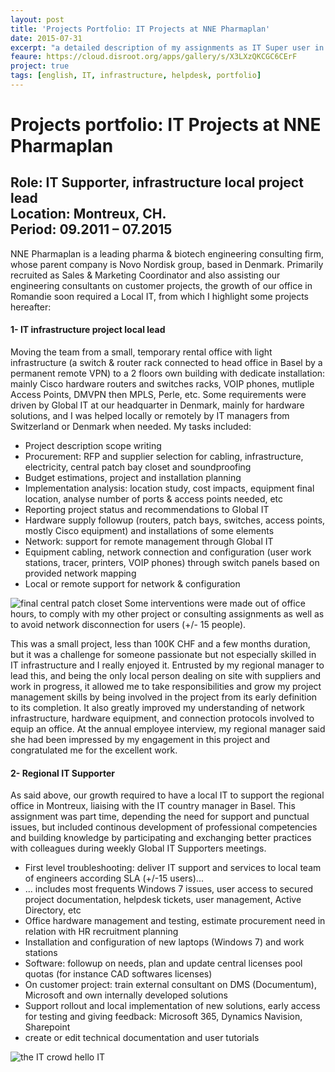 ```yaml
---
layout: post
title: 'Projects Portfolio: IT Projects at NNE Pharmaplan'
date: 2015-07-31
excerpt: "a detailed description of my assignments as IT Super user in this company"
feaure: https://cloud.disroot.org/apps/gallery/s/X3LXzQKCGC6CErF
project: true
tags: [english, IT, infrastructure, helpdesk, portfolio]
---
```


# Projects portfolio: IT Projects at NNE Pharmaplan
**Role**: IT Supporter, infrastructure local project lead   
**Location**: Montreux, CH.  
**Period**: 09.2011 – 07.2015  
---
NNE Pharmaplan is a leading pharma & biotech engineering consulting firm, whose parent company is Novo Nordisk group, based in Denmark. 
Primarily recruited as Sales & Marketing Coordinator and also assisting our engineering consultants on customer projects, the growth of our office in Romandie soon required a Local IT, from which I highlight some projects hereafter:

#### 1- IT infrastructure project local lead

Moving the team from a small, temporary rental office with light infrastructure (a switch & router rack connected to head office in Basel by a permanent remote VPN) to a 2 floors own building with dedicate installation: mainly Cisco hardware routers and switches racks, VOIP phones, mutliple Access Points, DMVPN then MPLS, Perle, etc. Some requirements were driven by Global IT at our headquarter in Denmark, mainly for hardware solutions, and I was helped locally or remotely by IT managers from Switzerland or Denmark when needed. My tasks included:

- Project description scope writing
- Procurement: RFP and supplier selection for cabling, infrastructure, electricity, central patch bay closet and soundproofing
- Budget estimations, project and installation planning
- Implementation analysis: location study, cost impacts, equipment final location, analyse number of ports & access points needed, etc 
- Reporting project status and recommendations to Global IT
- Hardware supply followup (routers, patch bays, switches, access points, mostly Cisco equipment) and installations of some elements 
- Network: support for remote management through Global IT
- Equipment cabling, network connection and configuration (user work stations, tracer, printers, VOIP phones) through switch panels based on provided network mapping
- Local or remote support for network & configuration 

![final central patch closet](http://oi65.tinypic.com/2l96w7d.jpg)
Some interventions were made out of office hours, to comply with my other project or consulting assignments as well as to avoid network disconnection for users (+/- 15 people).

This was a small project, less than 100K CHF and a few months duration, but it was a challenge for someone passionate but not especially skilled in IT infrastructure and I really enjoyed it. Entrusted by my regional manager to lead this, and being the only local person dealing on site with suppliers and work in progress, it allowed me to take responsibilities and grow my project management skills by being involved in the project from its early definition to its completion. It also greatly improved my understanding of network infrastructure, hardware equipment, and connection protocols involved to equip an office.
At the annual employee interview, my regional manager said she had been impressed by my engagement in this project and congratulated me for the excellent work.

#### 2- Regional IT Supporter

As said above, our growth required to have a local IT to support the regional office in Montreux, liaising with the IT country manager in Basel. This assignment was part time, depending the need for support and punctual issues, but included continous development of professional competencies and building knowledge by participating and exchanging better practices with colleagues during weekly Global IT Supporters meetings. 

- First level troubleshooting: deliver IT support and services to local team of engineers according SLA (+/-15 users)...
- ... includes most frequents Windows 7 issues, user access to secured project documentation, helpdesk tickets, user management, Active Directory, etc
- Office hardware management and testing, estimate procurement need in relation with HR recruitment planning 
- Installation and configuration of new laptops (Windows 7) and work stations
- Software: followup on needs, plan and update central licenses pool quotas (for instance CAD softwares licenses)
- On customer project: train external consultant on DMS (Documentum), Microsoft and own internally developed solutions
- Support rollout and local implementation of new solutions, early access for testing and giving feedback: Microsoft 365, Dynamics Navision, Sharepoint
- create or edit technical documentation and user tutorials
 
![the IT crowd hello IT](https://media.giphy.com/media/DUtVdGeIU8lmo/giphy.gif)


